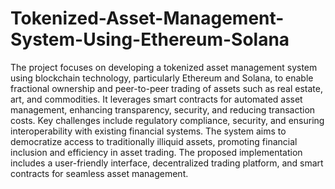 # Tokenized-Asset-Management-System-Using-Ethereum-Solana
The project focuses on developing a tokenized asset management system using blockchain technology, particularly Ethereum and Solana, to enable fractional ownership and peer-to-peer trading of assets such as real estate, art, and commodities. It leverages smart contracts for automated asset management, enhancing transparency, security, and reducing transaction costs. Key challenges include regulatory compliance, security, and ensuring interoperability with existing financial systems. The system aims to democratize access to traditionally illiquid assets, promoting financial inclusion and efficiency in asset trading. The proposed implementation includes a user-friendly interface, decentralized trading platform, and smart contracts for seamless asset management.
